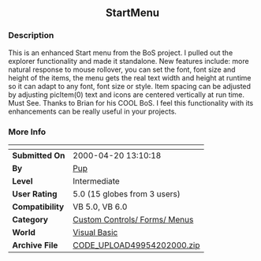 ﻿<div align="center">

## StartMenu


</div>

### Description

This is an enhanced Start menu from the BoS project. I pulled out the explorer functionality and made it standalone. New features include: more natural response to mouse rollover, you can set the font, font size and height of the items, the menu gets the real text width and height at runtime so it can adapt to any font, font size or style. Item spacing can be adjusted by adjusting picItem(0) text and icons are centered vertically at run time. Must See. Thanks to Brian for his COOL BoS. I feel this functionality with its enhancements can be really useful in your projects.
 
### More Info
 


<span>             |<span>
---                |---
**Submitted On**   |2000-04-20 13:10:18
**By**             |[Pup](https://github.com/Planet-Source-Code/PSCIndex/blob/master/ByAuthor/pup.md)
**Level**          |Intermediate
**User Rating**    |5.0 (15 globes from 3 users)
**Compatibility**  |VB 5\.0, VB 6\.0
**Category**       |[Custom Controls/ Forms/  Menus](https://github.com/Planet-Source-Code/PSCIndex/blob/master/ByCategory/custom-controls-forms-menus__1-4.md)
**World**          |[Visual Basic](https://github.com/Planet-Source-Code/PSCIndex/blob/master/ByWorld/visual-basic.md)
**Archive File**   |[CODE\_UPLOAD49954202000\.zip](https://github.com/Planet-Source-Code/pup-startmenu__1-7417/archive/master.zip)








